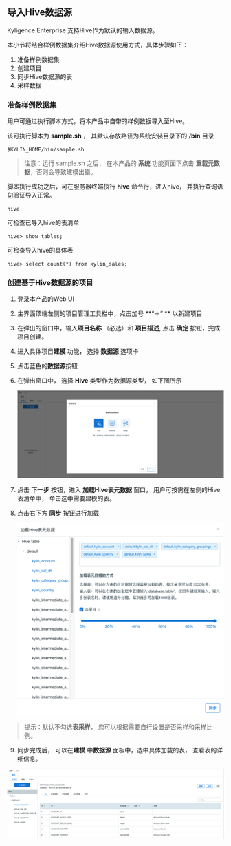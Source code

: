 ## 导入Hive数据源
Kyligence Enterprise 支持Hive作为默认的输入数据源。

本小节将结合样例数据集介绍Hive数据源使用方式，具体步骤如下：

1. 准备样例数据集
2. 创建项目
3. 同步Hive数据源的表
4. 采样数据



### 准备样例数据集

用户可通过执行脚本方式，将本产品中自带的样例数据导入至Hive。

该可执行脚本为 **sample.sh** ， 其默认存放路径为系统安装目录下的 **/bin** 目录

```shell
$KYLIN_HOME/bin/sample.sh
```



> 注意：运行 sample.sh 之后， 在本产品的 **系统** 功能页面下点击 **重载元数据**，否则会导致建模出错。



脚本执行成功之后，可在服务器终端执行 **hive** 命令行，进入hive， 并执行查询语句验证导入正常。

```shell
hive
```

可检查已导入hive的表清单

```shell
hive> show tables;
```

可检查导入hive的具体表

```
hive> select count(*) from kylin_sales;
```



### 创建基于Hive数据源的项目



1. 登录本产品的Web UI

2. 主界面顶端左侧的项目管理工具栏中，点击加号 **“＋” ** 以新建项目

3. 在弹出的窗口中，输入**项目名称** （必选）和 **项目描述**, 点击 **确定** 按钮，完成项目创建。

4. 进入具体项目**建模** 功能， 选择 **数据源** 选项卡

5. 点击蓝色的**数据源**按钮

6. 在弹出窗口中， 选择 **Hive** 类型作为数据源类型， 如下图所示

   ![](images/dataimport_3.png)

7. 点击 **下一步** 按钮，进入 **加载Hive表元数据** 窗口， 用户可按需在左侧的Hive表清单中， 单击选中需要建模的表。

8. 点击右下方 **同步** 按钮进行加载

   ![](images/dataimport_4.png)
> 提示：默认不勾选**表采样**， 您可以根据需要自行设置是否采样和采样比例。

9. 同步完成后， 可以在**建模** 中**数据源** 面板中，选中具体加载的表， 查看表的详细信息。

![](images/dataimport_5.png)
